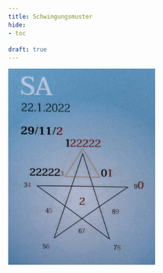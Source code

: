 ```yaml
---
title: Schwingungsmuster
hide:
- toc

draft: true
---
```


<style>
img {
  width: 300px;
  max-width: 99%
}
</style>

![](../img/2022/2022-01-22.jpg)
